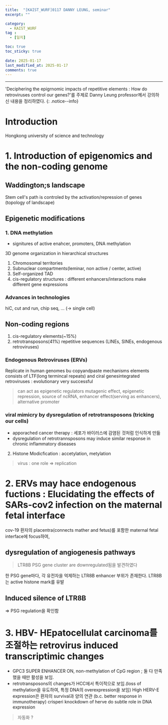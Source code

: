 ```yaml
---
title:  "[KAIST_WURF]0117 DANNY LEUNG, seminar" 
excerpt: ""

category:
  - KAIST_WURF
tag :
  - [일지]

toc: true
toc_sticky: true
 
date: 2025-01-17
last_modified_at: 2025-01-17
comments: true
---
```


---
'Deciphering the epigrnomic impacts of repetitive elements : How do retroviruses control our genes?'를 주제로 Danny Leung professor께서 강의하신 내용을 정리하였다.
{: .notice--info}

# Introduction
Hongkong university of science and technology

# 1. Introduction of epigenomics and the non-coding genome

## Waddington;s landscape
Stem cell's path is controled by the activation/repression of genes (topology of landscape)

## Epigenetic modifications
### 1. DNA methylation
- signitures of active enahcer, promoters, DNA methylation

3D genome organization in hierarchical structures
1. Chromosomal territories
2. Subnuclear compartments(leminar, non active / center, active)
3. Self-organized TAD
4. cis-regulatory structures : different enhancers/interactions make different gene expressions

### Advances in technologies
hiC, cut and run, chip seq, ... (-> single cell)

## Non-coding regions
1. cis-regulatory elements(~15%)
2. retrotransposons(41%)
repetitive sequences (LINEs, SINEs, endogenous retroviruses)

### Endogenous Retroviruses (ERVs)
Replicate in human genomes bu copyandpaste mechanisms
elements consists of LTF(long termincal repeats) and ciral genesintegrated retroviruses : evolutionary very successful
> can act as epigenetic regulators
> mutagenic effect, epigenetic repression, source of ncRNA, enhancer effect(serving as enhancers), alternative promoter

### viral mimicry by dysregulation of retrotransposons (tricking our cells)
- apporached cancer therapy : 세포가 바이러스에 감염된 것처럼 인식하게 만듦
- dysregulation of retrotrannsposons may induce similar response in chronic inflammatory diseases
2. Histone Modicfication : accetylation, metylation

> virus : one role => replication


# 2. ERVs may hace endogenous fuctions : Elucidating the effects of SARs-cov2 infection on the maternal fetal interface

cov-19 환자의 placentra(connects mather and fetus)를 포함한 maternal fetal interface에 focus하여,

## dysregulation of angiogenesis pathways
> LTR8B PSG gene cluster are downregulated됨을 발견하였다

한 PSG gene마다, 각 유전자을 억제하는 LTR8B enhancer 부위가 존재한다. LTR8B는 active histone mark를 유발

## Induced silence of LTR8B
=> PSG regulation을 확인함

# 3. HBV- HEpatocellulat carcinoma를 조절하는 retrovirus induced transcriptimic changes

- GPC3 SUPER ENHANCER ON, non-methylation of CpG region ; 둘 다 만족했을 때만 활성을 보임.
- retrotransposons의 changes가 HCC에서 특이적으로 보임.(loss of methylation을 유도하여, 특정 DNA의 overexpression을 보임)
High HERV-E expression은 환자의 survival과 양의 연관 (b.c. better response in immunotherapy)
crisperi knockdown of herve do subtle role in DNA expression

> 자동화 ?